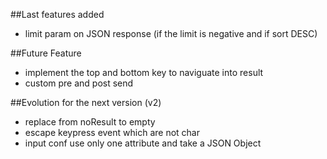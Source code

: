 ##Last features added

* limit param on JSON response (if the limit is negative and if sort DESC)

##Future Feature

* implement the top and bottom key to naviguate into result
* custom pre and post send

##Evolution for the next version (v2)

* replace from noResult to empty
* escape keypress event which are not char
* input conf use only one attribute and take a JSON Object
